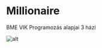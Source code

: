 # Millionaire
BME VIK Programozás alapjai 3 házi

![alt](https://user-images.githubusercontent.com/40013370/70989290-a52b2080-20c3-11ea-8dfe-64cb4ff9ca0a.png)
